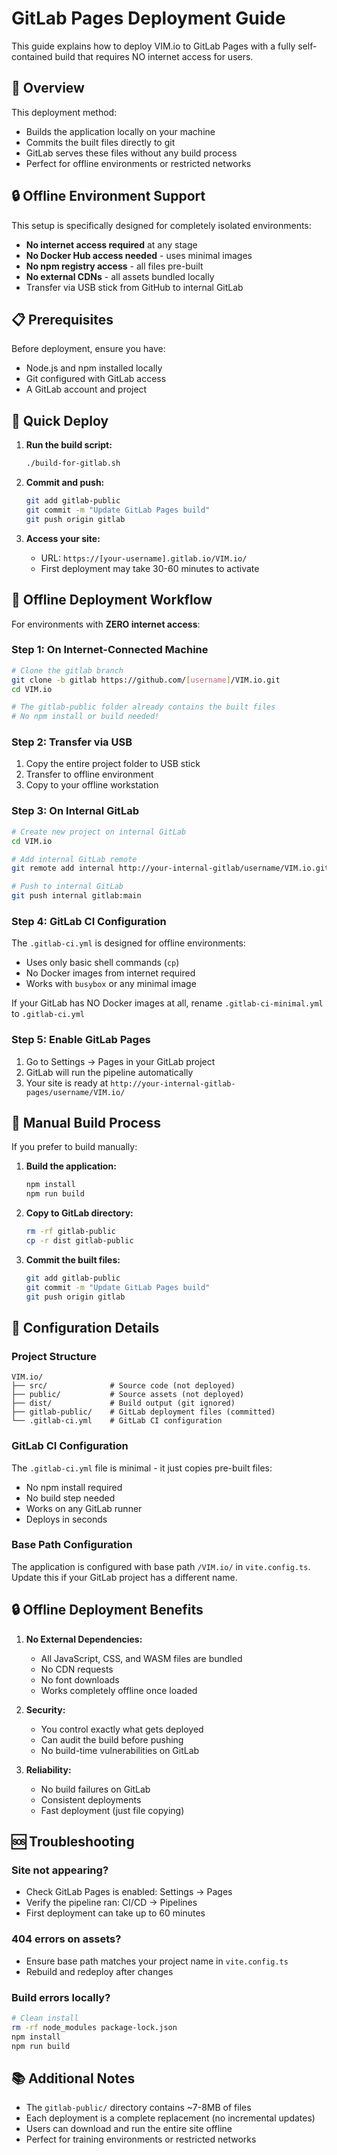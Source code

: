# GitLab Pages Deployment Guide

This guide explains how to deploy VIM.io to GitLab Pages with a fully self-contained build that requires NO internet access for users.

## 🎯 Overview

This deployment method:
- Builds the application locally on your machine
- Commits the built files directly to git
- GitLab serves these files without any build process
- Perfect for offline environments or restricted networks

## 🔒 Offline Environment Support

This setup is specifically designed for completely isolated environments:
- **No internet access required** at any stage
- **No Docker Hub access needed** - uses minimal images
- **No npm registry access** - all files pre-built
- **No external CDNs** - all assets bundled locally
- Transfer via USB stick from GitHub to internal GitLab

## 📋 Prerequisites

Before deployment, ensure you have:
- Node.js and npm installed locally
- Git configured with GitLab access
- A GitLab account and project

## 🚀 Quick Deploy

1. **Run the build script:**
   ```bash
   ./build-for-gitlab.sh
   ```

2. **Commit and push:**
   ```bash
   git add gitlab-public
   git commit -m "Update GitLab Pages build"
   git push origin gitlab
   ```

3. **Access your site:**
   - URL: `https://[your-username].gitlab.io/VIM.io/`
   - First deployment may take 30-60 minutes to activate

## 🔐 Offline Deployment Workflow

For environments with **ZERO internet access**:

### Step 1: On Internet-Connected Machine
```bash
# Clone the gitlab branch
git clone -b gitlab https://github.com/[username]/VIM.io.git
cd VIM.io

# The gitlab-public folder already contains the built files
# No npm install or build needed!
```

### Step 2: Transfer via USB
1. Copy the entire project folder to USB stick
2. Transfer to offline environment
3. Copy to your offline workstation

### Step 3: On Internal GitLab
```bash
# Create new project on internal GitLab
cd VIM.io

# Add internal GitLab remote
git remote add internal http://your-internal-gitlab/username/VIM.io.git

# Push to internal GitLab
git push internal gitlab:main
```

### Step 4: GitLab CI Configuration
The `.gitlab-ci.yml` is designed for offline environments:
- Uses only basic shell commands (`cp`)
- No Docker images from internet required
- Works with `busybox` or any minimal image

If your GitLab has NO Docker images at all, rename `.gitlab-ci-minimal.yml` to `.gitlab-ci.yml`

### Step 5: Enable GitLab Pages
1. Go to Settings → Pages in your GitLab project
2. GitLab will run the pipeline automatically
3. Your site is ready at `http://your-internal-gitlab-pages/username/VIM.io/`

## 📝 Manual Build Process

If you prefer to build manually:

1. **Build the application:**
   ```bash
   npm install
   npm run build
   ```

2. **Copy to GitLab directory:**
   ```bash
   rm -rf gitlab-public
   cp -r dist gitlab-public
   ```

3. **Commit the built files:**
   ```bash
   git add gitlab-public
   git commit -m "Update GitLab Pages build"
   git push origin gitlab
   ```

## 🔧 Configuration Details

### Project Structure
```
VIM.io/
├── src/              # Source code (not deployed)
├── public/           # Source assets (not deployed)  
├── dist/             # Build output (git ignored)
├── gitlab-public/    # GitLab deployment files (committed)
└── .gitlab-ci.yml    # GitLab CI configuration
```

### GitLab CI Configuration
The `.gitlab-ci.yml` file is minimal - it just copies pre-built files:
- No npm install required
- No build step needed
- Works on any GitLab runner
- Deploys in seconds

### Base Path Configuration
The application is configured with base path `/VIM.io/` in `vite.config.ts`.
Update this if your GitLab project has a different name.

## 🔒 Offline Deployment Benefits

1. **No External Dependencies:**
   - All JavaScript, CSS, and WASM files are bundled
   - No CDN requests
   - No font downloads
   - Works completely offline once loaded

2. **Security:**
   - You control exactly what gets deployed
   - Can audit the build before pushing
   - No build-time vulnerabilities on GitLab

3. **Reliability:**
   - No build failures on GitLab
   - Consistent deployments
   - Fast deployment (just file copying)

## 🆘 Troubleshooting

### Site not appearing?
- Check GitLab Pages is enabled: Settings → Pages
- Verify the pipeline ran: CI/CD → Pipelines
- First deployment can take up to 60 minutes

### 404 errors on assets?
- Ensure base path matches your project name in `vite.config.ts`
- Rebuild and redeploy after changes

### Build errors locally?
```bash
# Clean install
rm -rf node_modules package-lock.json
npm install
npm run build
```

## 📚 Additional Notes

- The `gitlab-public/` directory contains ~7-8MB of files
- Each deployment is a complete replacement (no incremental updates)
- Users can download and run the entire site offline
- Perfect for training environments or restricted networks